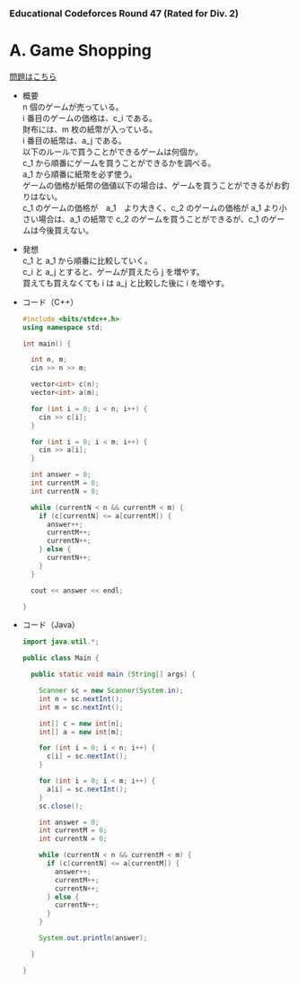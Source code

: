 ### Educational Codeforces Round 47 (Rated for Div. 2)

# A. Game Shopping

  [問題はこちら](https://codeforces.com/problemset/problem/1009/A)
  
- 概要<br>
  n 個のゲームが売っている。<br>
  i 番目のゲームの価格は、c_i である。<br>
  財布には、m 枚の紙幣が入っている。<br>
  i 番目の紙幣は、a_j である。<br>
  以下のルールで買うことができるゲームは何個か。<br>
  c_1 から順番にゲームを買うことができるかを調べる。<br>
  a_1 から順番に紙幣を必ず使う。<br>
  ゲームの価格が紙幣の価値以下の場合は、ゲームを買うことができるがお釣りはない。<br>
  c_1 のゲームの価格が　a_1　より大きく、c_2 のゲームの価格が a_1 より小さい場合は、a_1 の紙幣で c_2 のゲームを買うことができるが、c_1 のゲームは今後買えない。<br>
  
  
- 発想<br>
  c_1 と a_1 から順番に比較していく。<br>
  c_i と a_j とすると、ゲームが買えたら j を増やす。<br>
  買えても買えなくても i は a_j と比較した後に i を増やす。
  
  
- コード（C++）

  ```cpp
  #include <bits/stdc++.h>
  using namespace std;

  int main() {

    int n, m;
    cin >> n >> m;

    vector<int> c(n);
    vector<int> a(m);

    for (int i = 0; i < n; i++) {
      cin >> c[i];
    }

    for (int i = 0; i < m; i++) {
      cin >> a[i];
    }

    int answer = 0;
    int currentM = 0;
    int currentN = 0;

    while (currentN < n && currentM < m) {
      if (c[currentN] <= a[currentM]) {
        answer++;
        currentM++;
        currentN++;
      } else {
        currentN++;
      }
    }

    cout << answer << endl;

  }
  ```
  
- コード（Java）

  ```java
  import java.util.*;

  public class Main {

    public static void main (String[] args) {

      Scanner sc = new Scanner(System.in);
      int n = sc.nextInt();
      int m = sc.nextInt();

      int[] c = new int[n];
      int[] a = new int[m];

      for (int i = 0; i < n; i++) {
        c[i] = sc.nextInt();
      }

      for (int i = 0; i < m; i++) {
        a[i] = sc.nextInt();
      }
      sc.close();

      int answer = 0;
      int currentM = 0;
      int currentN = 0;

      while (currentN < n && currentM < m) {
        if (c[currentN] <= a[currentM]) {
          answer++;
          currentM++;
          currentN++;
        } else {
          currentN++;
        }
      }

      System.out.println(answer);

    }

  }
  ```
    